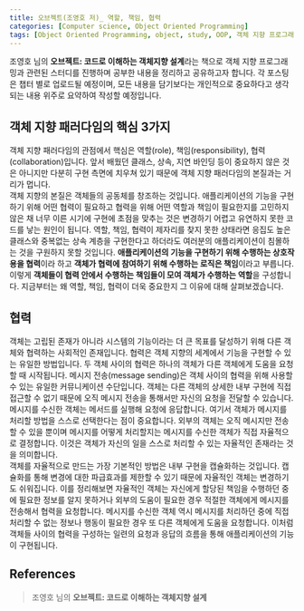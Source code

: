 ```yaml
---
title: 오브젝트(조영호 저)_ 역할, 책임, 협력
categories: [Computer science, Object Oriented Programming]
tags: [Object Oriented Programming, object, study, OOP, 객체 지향 프로그래밍, 객체, 스터디]
---
```


조영호 님의 **오브젝트: 코드로 이해하는 객체지향 설계**라는 책으로 객체 지향 프로그래밍과 관련된 스터디를 진행하며 공부한 내용을 정리하고 공유하고자 합니다. 각 포스팅은 챕터 별로 업로드될 예정이며, 모든 내용을 담기보다는 개인적으로 중요하다고 생각되는 내용 위주로 요약하여 작성할 예정입니다.

## 객체 지향 패러다임의 핵심 3가지
객체 지향 패러다임의 관점에서 핵심은 역할(role), 책임(responsibility), 협력(collaboration)입니다. 앞서 배웠던 클래스, 상속, 지연 바인딩 등이 중요하지 않은 것은 아니지만 다분히 구현 측면에 치우쳐 있기 때문에 객체 지향 패러다임의 본질과는 거리가 멉니다.   
객체 지향의 본질은 객체들의 공동체를 창조하는 것입니다. 애플리케이션의 기능을 구현하기 위해 어떤 협력이 필요하고 협력을 위해 어떤 역할과 책임이 필요한지를 고민하지 않은 채 너무 이른 시기에 구현에 초점을 맞추는 것은 변경하기 어렵고 유연하지 못한 코드를 낳는 원인이 됩니다. 역할, 책임, 협력이 제자리를 찾지 못한 상태라면 응집도 높은 클래스와 중복없는 상속 계층을 구현한다고 하더라도 여러분의 애플리케이션이 침몰하는 것을 구원하지 못할 것입니다. **애플리케이션의 기능을 구현하기 위해 수행하는 상호작용을 협력**이라 하고 **객체가 협력에 참여하기 위해 수행하는 로직은 책임**이라고 부릅니다. 이렇게 **객체들이 협력 안에서 수행하는 책임들이 모여 객체가 수행하는 역할**을 구성합니다. 지금부터는 왜 역할, 책임, 협력이 더욱 중요한지 그 이유에 대해 살펴보겠습니다.

## 협력
객체는 고립된 존재가 아니라 시스템의 기능이라는 더 큰 목표를 달성하기 위해 다른 객체와 협력하는 사회적인 존재입니다. 협력은 객체 지향의 세계에서 기능을 구현할 수 있는 유일한 방법입니다. 두 객체 사이의 협력은 하나의 객체가 다른 객체에게 도움을 요청할 때 시작됩니다. 메시지 전송(message sending)은 객체 사이의 협력을 위해 사용할 수 있는 유일한 커뮤니케이션 수단입니다. 객체는 다른 객체의 상세한 내부 구현에 직접 접근할 수 없기 때문에 오직 메시지 전송을 통해서만 자신의 요청을 전달할 수 있습니다. 메시지를 수신한 객체는 메서드를 실행해 요청에 응답합니다. 여기서 객체가 메시지를 처리할 방법을 스스로 선택한다는 점이 중요합니다. 외부의 객체는 오직 메시지만 전송할 수 있을 뿐이며 메시지를 어떻게 처리할지는 메시지를 수신한 객체가 직접 자율적으로 결정합니다. 이것은 객체가 자신의 일을 스스로 처리할 수 있는 자율적인 존재라는 것을 의미합니다.   
객체를 자율적으로 만드는 가장 기본적인 방법은 내부 구현을 캡슐화하는 것입니다. 캡슐화를 통해 변경에 대한 파급효과를 제한할 수 있기 때문에 자율적인 객체는 변경하기도 쉬워집니다. 이를 정리해보면 자율적인 객체는 자신에게 할당된 책임을 수행하던 중에 필요한 정보를 알지 못하거나 외부의 도움이 필요한 경우 적절한 객체에게 메시지를 전송해서 협력을 요청합니다. 메시지를 수신한 객체 역시 메시지를 처리하던 중에 직접 처리할 수 없는 정보나 행동이 필요한 경우 또 다른 객체에게 도움을 요청합니다. 이처럼 객체들 사이의 협력을 구성하는 일련의 요청과 응답의 흐름을 통해 애플리케이션의 기능이 구현됩니다.


## References
> 조영호 님의 **오브젝트: 코드로 이해하는 객체지향 설계**